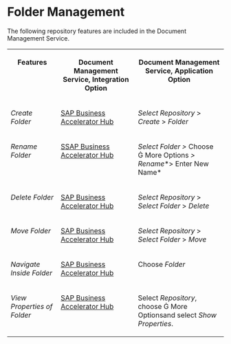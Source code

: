 <!-- loio667f72b03e2948d3b9314a04e204e7cd -->

<link rel="stylesheet" type="text/css" href="../../css/sap-icons.css"/>

# Folder Management

The following repository features are included in the Document Management Service.


<table>
<tr>
<th valign="top">

Features



</th>
<th valign="top">

Document Management Service, Integration Option



</th>
<th valign="top">

Document Management Service, Application Option



</th>
</tr>
<tr>
<td valign="top">

*Create Folder*



</td>
<td valign="top">

[SAP Business Accelerator Hub](https://api.sap.com/api/CreateFolderApi/overview)



</td>
<td valign="top">

*Select Repository* \> *Create* \> *Folder*



</td>
</tr>
<tr>
<td valign="top">

*Rename Folder*



</td>
<td valign="top">

[SSAP Business Accelerator Hub](https://api.sap.com/api/UpdateFolder_Document_LinkApi/overview)



</td>
<td valign="top">

*Select Folder \>* Choose <span class="SAP-icons"></span> More Options *\> Rename**\> Enter New Name* 



</td>
</tr>
<tr>
<td valign="top">

*Delete Folder*



</td>
<td valign="top">

[SAP Business Accelerator Hub](https://api.sap.com/api/DeleteTreeApi/overview)



</td>
<td valign="top">

*Select Repository* \> *Select Folder* \> *Delete*



</td>
</tr>
<tr>
<td valign="top">

*Move Folder*



</td>
<td valign="top">

[SAP Business Accelerator Hub](https://api.sap.com/api/MoveFolderApi/overview)



</td>
<td valign="top">

*Select Repository* \> *Select Folder* \> *Move*



</td>
</tr>
<tr>
<td valign="top">

*Navigate Inside Folder*



</td>
<td valign="top">

[SAP Business Accelerator Hub](https://api.sap.com/api/GetChildrenApi/overview)



</td>
<td valign="top">

Choose *Folder*



</td>
</tr>
<tr>
<td valign="top">

*View Properties of Folder*



</td>
<td valign="top">

[SAP Business Accelerator Hub](https://api.sap.com/api/GetPropertiesApi/overview)



</td>
<td valign="top">

Select *Repository*, choose <span class="SAP-icons"></span> More Optionsand select *Show Properties*.



</td>
</tr>
</table>

